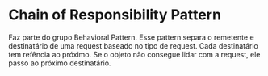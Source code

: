 # Chain of Responsibility Pattern

Faz parte do grupo Behavioral Pattern. Esse pattern separa o remetente e destinatário de uma request baseado no tipo de request. Cada destinatário tem refência ao próximo. Se o objeto não consegue lidar com a request, ele passo ao próximo destinatário.